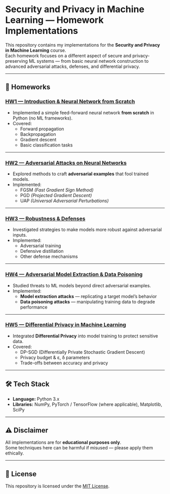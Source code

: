 # Security and Privacy in Machine Learning — Homework Implementations

This repository contains my implementations for the **Security and Privacy in Machine Learning** course.  
Each homework focuses on a different aspect of secure and privacy-preserving ML systems — from basic neural network construction to advanced adversarial attacks, defenses, and differential privacy.

---

## 📂 Homeworks

### [HW1 — Introduction & Neural Network from Scratch](./HW1)
- Implemented a simple feed-forward neural network **from scratch** in Python (no ML frameworks).
- Covered:
  - Forward propagation
  - Backpropagation
  - Gradient descent
  - Basic classification tasks

---

### [HW2 — Adversarial Attacks on Neural Networks](./HW2)
- Explored methods to craft **adversarial examples** that fool trained models.
- Implemented:
  - FGSM *(Fast Gradient Sign Method)*
  - PGD *(Projected Gradient Descent)*
  - UAP *(Universal Adversarial Perturbations)*

---

### [HW3 — Robustness & Defenses](./HW3)
- Investigated strategies to make models more robust against adversarial inputs.
- Implemented:
  - Adversarial training
  - Defensive distillation
  - Other defense mechanisms

---

### [HW4 — Adversarial Model Extraction & Data Poisoning](./HW4)
- Studied threats to ML models beyond direct adversarial examples.
- Implemented:
  - **Model extraction attacks** — replicating a target model’s behavior
  - **Data poisoning attacks** — manipulating training data to degrade performance

---

### [HW5 — Differential Privacy in Machine Learning](./HW5)
- Integrated **Differential Privacy** into model training to protect sensitive data.
- Covered:
  - DP-SGD (Differentially Private Stochastic Gradient Descent)
  - Privacy budget & ε, δ parameters
  - Trade-offs between accuracy and privacy

---

## 🛠️ Tech Stack
- **Language:** Python 3.x  
- **Libraries:** NumPy, PyTorch / TensorFlow (where applicable), Matplotlib, SciPy  

---

## ⚠️ Disclaimer
All implementations are for **educational purposes only**.  
Some techniques here can be harmful if misused — please apply them ethically.

---

## 📜 License
This repository is licensed under the [MIT License](./LICENSE).

